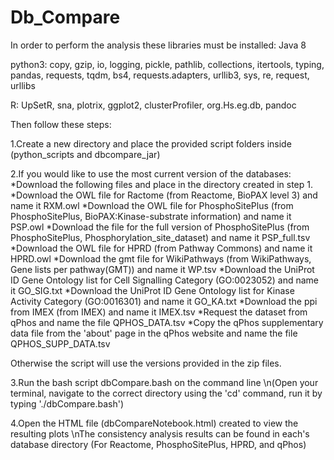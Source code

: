 # Db_Compare

In order to perform the analysis these libraries must be installed:
Java 8

python3: copy, gzip, io, logging, pickle, pathlib, collections, itertools, typing, pandas, requests, tqdm, bs4, requests.adapters, urllib3, sys, re, request, urllibs

R: UpSetR, sna, plotrix, ggplot2, clusterProfiler, org.Hs.eg.db, pandoc

Then follow these steps:

1.Create a new directory and place the provided script folders inside (python_scripts and dbcompare_jar)

2.If you would like to use the most current version of the databases:
*Download the following files and place in the directory created in step 1.
*Download the OWL file for Ractome (from Reactome, BioPAX level 3) and name it RXM.owl
*Download the OWL file for PhosphoSitePlus (from PhosphoSitePlus, BioPAX:Kinase-substrate information) and name it PSP.owl
*Download the file for the full version of PhosphoSitePlus (from PhosphoSitePlus, Phosphorylation_site_dataset) and name it PSP_full.tsv
*Download the OWL file for HPRD (from Pathway Commons) and name it HPRD.owl
*Download the gmt file for WikiPathways (from WikiPathways, Gene lists per pathway(GMT)) and name it WP.tsv
*Download the UniProt ID Gene Ontology list for Cell Signalling Category (GO:0023052) and name it GO_SIG.txt
*Download the UniProt ID Gene Ontology list for Kinase Activity Category (GO:0016301) and name it GO_KA.txt
*Download the ppi from IMEX (from IMEX) and name it IMEX.tsv
*Request the dataset from qPhos and name the file QPHOS_DATA.tsv
*Copy the qPhos supplementary data file from the 'about' page in the qPhos website and name the file QPHOS_SUPP_DATA.tsv

Otherwise the script will use the versions provided in the zip files.

3.Run the bash script dbCompare.bash on the command line
\n(Open your terminal, navigate to the correct directory using the 'cd' command, run it by typing './dbCompare.bash')

4.Open the HTML file (dbCompareNotebook.html) created to view the resulting plots
\nThe consistency analysis results can be found in each's database directory (For Reactome, PhosphoSitePlus, HPRD, and qPhos)
